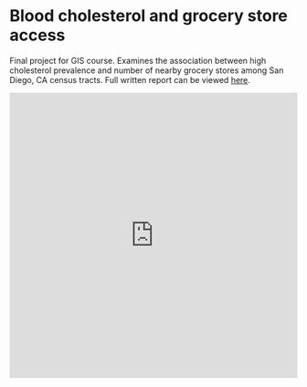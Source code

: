 # Blood cholesterol and grocery store access
 Final project for GIS course. Examines the association between high cholesterol prevalence and number of nearby grocery stores among San Diego, CA census tracts. Full written report can be viewed <a href="https://hicks017.github.io/MPH-GIS-Final/Documentation/GISProjectReportChristianHicks.pdf">here</a>.
<iframe src="https://storymaps.arcgis.com/stories/8a395caf050145c2a048219e69afcec9" width="100%" height="500px" frameborder="0" allowfullscreen allow="geolocation"></iframe>
